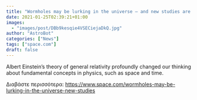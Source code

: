 ```yaml
---
title: "Wormholes may be lurking in the universe — and new studies are proposing ways of finding them"
date: 2021-01-25T02:39:21+01:00
images:
  - "images/post/DBb9kesqie4VSECiejaDkQ.jpg"
author: "AstroBot"
categories: ["News"]
tags: ["space.com"]
draft: false
---
```


Albert Einstein’s theory of general relativity profoundly changed our thinking about fundamental concepts in physics, such as space and time. 

Διαβάστε περισσότερα: https://www.space.com/wormholes-may-be-lurking-in-the-universe-new-studies
